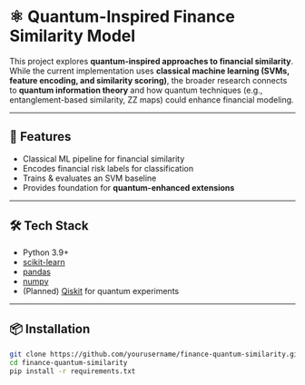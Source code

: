 # ⚛️ Quantum-Inspired Finance Similarity Model

This project explores **quantum-inspired approaches to financial similarity**.  
While the current implementation uses **classical machine learning (SVMs, feature encoding, and similarity scoring)**, the broader research connects to **quantum information theory** and how quantum techniques (e.g., entanglement-based similarity, ZZ maps) could enhance financial modeling.  

---

## 🚀 Features
- Classical ML pipeline for financial similarity  
- Encodes financial risk labels for classification  
- Trains & evaluates an SVM baseline  
- Provides foundation for **quantum-enhanced extensions**  

---

## 🛠 Tech Stack
- Python 3.9+  
- [scikit-learn](https://scikit-learn.org/)  
- [pandas](https://pandas.pydata.org/)  
- [numpy](https://numpy.org/)  
- (Planned) [Qiskit](https://qiskit.org/) for quantum experiments  

---

## 📦 Installation
```bash
git clone https://github.com/yourusername/finance-quantum-similarity.git
cd finance-quantum-similarity
pip install -r requirements.txt
